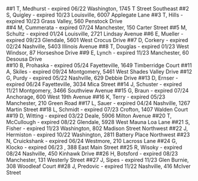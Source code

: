 ##1 T, Medhurst - expired 06/22 Washington, 1745 T Street Southeast
##2 S, Quigley - expired 10/23 Louisville, 6007 Applegate Lane 
##3 T, Hills - expired 10/23 Grass Valley, 560 Penstock Drive  
##4 M, Cummerata - expired 07/24 Manchester, 150 Carter Street 
##5 M, Schultz - expired 01/24 Louisville, 2721 Lindsay Avenue 
##6 E, Mueller - expired 09/23 Glendale, 5601 West Crocus Drive
##7 D, Corkery - expired 02/24 Nashville, 5403 Illinois Avenue 
##8 T, Douglas - expired 01/23 West Windsor, 87 Horseshoe Drive
##9 E, Lynch - expired 11/23 Manchester, 60 Desousa Drive      
##10 B, Prohaska - expired 05/24 Fayetteville, 1649 Timberridge Court
##11 A, Skiles - expired 09/24 Montgomery, 5461 West Shades Valley Drive
##12 G, Purdy - expired 05/22 Nashville, 629 Debbie Drive
##13 D, Ernser - expired 06/24 Fayetteville, 3034 Mica Street
##14 J, Schuster - expired 11/21 Montgomery, 3466 Southview Avenue
##15 G, Braun - expired 07/24 Anchorage, 600 West 19th Avenue
##16 K, Terry - expired 05/23 Manchester, 210 Green Road
##17 L, Sauer - expired 04/24 Nashville, 1267 Martin Street
##18 L, Schmidt - expired 07/23 Crofton, 1407 Walden Court
##19 D, Witting - expired 03/22 Deale, 5906 Milton Avenue
##20 T, McCullough - expired 08/22 Glendale, 5928 West Mauna Loa Lane
##21 S, Fisher - expired 11/23 Washington, 802 Madison Street Northwest
##22 J, Hermiston - expired 10/22 Washington, 2811 Battery Place Northwest
##23 N, Cruickshank - expired 06/24 Westmore, 210 Lacross Lane
##24 G, Klocko - expired 06/23 , 388 East Main Street
##25 R, Wisoky - expired 08/24 Nashville, 450 Kinhawk Drive
##26 H, Botsford - expired 08/23 Manchester, 131 Westerly Street
##27 J, Sipes - expired 11/23 Glen Burnie, 308 Woodleaf Court
##28 J, Predovic - expired 11/22 Nashville, 416 McIver Street